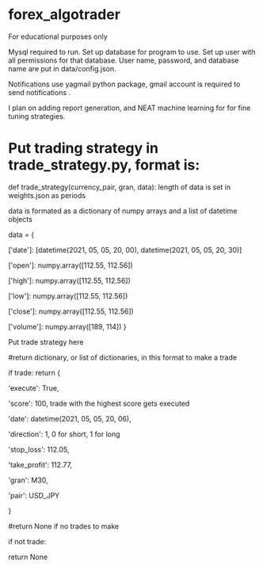 # forex_algotrader
For educational purposes only

Mysql required to run. Set up database for program to use. Set up user with all permissions for that database. User name, password, and database name are put in data/config.json.

Notifications use yagmail python package, gmail account is required to send notifications .

I plan on adding report generation, and NEAT machine learning for for fine tuning strategies.

# Put trading strategy in trade_strategy.py, format is:

def trade_strategy(currency_pair, gran, data):
length of data is set in weights.json as periods

data is formated as a dictionary of numpy arrays and a list of datetime objects

data = {

['date']: [datetime(2021, 05, 05, 20, 00), datetime(2021, 05, 05, 20, 30)]

['open']: numpy.array([112.55, 112.56])

['high']: numpy.array([112.55, 112.56])

['low']: numpy.array([112.55, 112.56])

['close']: numpy.array([112.55, 112.56])

['volume']: numpy.array([189, 114])
    }

Put trade strategy here

#return dictionary, or list of dictionaries, in this format to make a trade

if trade:
return {

'execute': True,

'score': 100, trade with the highest score gets executed

'date': datetime(2021, 05, 05, 20, 06),

'direction': 1, 0 for short, 1 for long

'stop_loss': 112.05,

'take_profit': 112.77,

'gran': M30,

'pair': USD_JPY

}
    
#return None if no trades to make

if not trade:

return None

